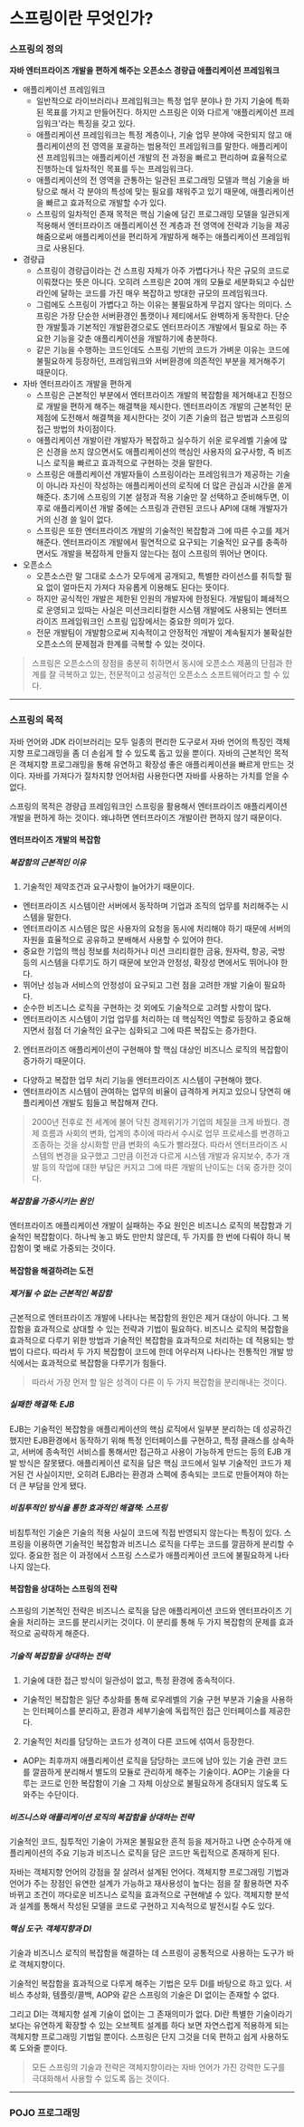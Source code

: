 # 스프링이란 무엇인가?
### 스프링의 정의
**자바 엔터프라이즈 개발을 편하게 해주는 오픈소스 경량급 애플리케이션 프레임워크**
* 애플리케이션 프레임워크
  * 일반적으로 라이브러리나 프레임워크는 특정 업무 분야나 한 가지 기술에 특화된 목표를 가지고 만들어진다. 하지만 스프링은 이와 다르게 '애플리케이션 프레임워크'라는 특징을 갖고 있다.
  * 애플리케이션 프레임워크는 특정 계층이나, 기술 업무 분야에 국한되지 않고 애플리케이션의 전 영역을 포괄하는 범용적인 프레임워크를 말한다. 애플리케이션 프레임워크는 
   애플리케이션 개발의 전 과정을 빠르고 편리하며 효율적으로 진행하는데 일차적인 목표를 두는 프레임워크다.
  * 애플리케이션의 전 영역을 관통하는 일관된 프로그래밍 모델과 핵심 기술을 바탕으로 해서 각 분야의 특성에 맞는 필요를 채워주고 있기 때문에, 애플리케이션을 빠르고 효과적으로 개발할 수가 있다. 
  * 스프링의 일차적인 존재 목적은 핵심 기술에 담긴 프로그래밍 모델을 일관되게 적용해서 엔터프라이즈 애플리케이션 전 계층과 전 영역에 전략과 기능을 제공해줌으로써 애플리케이션을 편리하게 개발하게 해주는 애플리케이션 프레임워크로 사용된다.
* 경량급
  * 스프링이 경량급이라는 건 스프링 자체가 아주 가볍다거나 작은 규모의 코드로 이뤄졌다는 뜻은 아니다. 오히려 스프링은 20여 개의 모듈로 세분화되고 수십만 라인에 달하는 코드를 가진 매우 복잡하고 방대한 규모의 프레임워크다.
  * 그럼에도 스프링이 가볍다고 하는 이유는 불필요하게 무겁지 않다는 의미다. 스프링은 가장 단순한 서버환경인 톰캣이나 제티에서도 완벽하게 동작한다. 단순한 개발툴과 기본적인 개발환경으로도 엔터프라이즈 개발에서 필요로 하는 주요한 기능을 갖춘 애플리케이션을 개발하기에 충분하다.
  * 같은 기능을 수행하는 코드인데도 스프링 기반의 코드가 가벼운 이유는 코드에 불필요하게 등장하던, 프레임워크와 서버환경에 의존적인 부분을 제거해주기 때문이다.
* 자바 엔터프라이즈 개발을 편하게
  * 스프링은 근본적인 부분에서 엔터프라이즈 개발의 복잡함을 제거해내고 진정으로 개발을 편하게 해주는 해결책을 제시한다. 엔터프라이즈 개발의 근본적인 문제점에 도전해서 해결책을 제시한다는 것이 기존 기술의 접근 방법과 스프링의 접근 방법의 차이점이다.
  * 애플리케이션 개발이란 개발자가 복잡하고 실수하기 쉬운 로우레벨 기술에 많은 신경을 쓰지 않으면서도 애플리케이션의 핵심인 사용자의 요구사항, 즉 비즈니스 로직을 빠르고 효과적으로 구현하는 것을 말한다.
  * 스프링은 애플리케이션 개발자들이 스프링이라는 프레임워크가 제공하는 기술이 아니라 자신이 작성하는 애플리케이션의 로직에 더 많은 관심과 시간을 쏟게 해준다. 초기에 스프링의 기본 설정과 적용 기술만 잘 선택하고 준비해두면, 이후로 애플리케이션 개발 중에는 스프링과 관련된 코드나 API에 대해 개발자가 거의 신경 쓸 일이 없다.
  * 스프링은 또한 엔터프라이즈 개발의 기술적인 복잡함과 그에 따른 수고를 제거해준다. 엔터프라이즈 개발에서 필연적으로 요구되는 기술적인 요구를 충족하면서도 개발을 복잡하게 만들지 않는다는 점이 스프링의 뛰어난 면이다.
* 오픈소스
  * 오픈소스란 말 그대로 소스가 모두에게 공개되고, 특별한 라이선스를 취득할 필요 없이 얼마든지 가져다 자유롭게 이용해도 된다는 뜻이다.
  * 하지만 공식적인 개발은 제한된 인원의 개발자에 한정된다. 개발팀이 폐쇄적으로 운영되고 있따는 사실은 미션크리티컬한 시스템 개발에도 사용되는 엔터프라이즈 프레임워크인 스프링 입장에서는 중요한 의미가 있다.
  * 전문 개발팀이 개발함으로써 지속적이고 안정적인 개발이 계속될지가 불확실한 오픈소스의 문제점과 한계를 극복할 수 있는 것이다.
> 스프링은 오픈소스의 장점을 충분히 취하면서 동시에 오픈소스 제품의 단점과 한계를 잘 극복하고 있는, 전문적이고 성공적인 오픈소스 소프트웨어라고 할 수 있다.
<hr/>

### 스프링의 목적
자바 언어와 JDK 라이브러리는 모두 일종의 편리한 도구로서 자바 언어의 특징인 객체지향 프로그래밍을 좀 더 손쉽게 할 수 있도록 돕고 있을 뿐이다. 자바의 근본적인 목적은 객체지향 프로그래밍을 통해 유연하고 확장성 좋은 애플리케이션을 빠르게 만드는 것이다. 자바를 가져다가 절차지향 언어처럼 사용한다면 자바를 사용하는 가치를 얻을 수 없다.

스프링의 목적은 경량급 프레임워크인 스프링을 활용해서 엔터프라이즈 애플리케이션 개발을 편하게 하는 것이다. 왜냐하면 엔터프라이즈 개발이란 편하지 않기 때문이다. 
#### 엔터프라이즈 개발의 복잡함
##### 복잡함의 근본적인 이유
1. 기술적인 제약조건과 요구사항이 늘어가기 때문이다.
 * 엔터프라이즈 시스템이란 서버에서 동작하며 기업과 조직의 업무를 처리해주는 시스템을 말한다.
 * 엔터프라이즈 시스템은 많은 사용자의 요청을 동시에 처리해야 하기 때문에 서버의 자원을 효율적으로 공유하고 분배해서 사용할 수 있어야 한다.
 * 중요한 기업의 핵심 정보를 처리하거나 미션 크리티컬한 금융, 원자력, 항공, 국방 등의 시스템을 다루기도 하기 때문에 보안과 안정성, 확장성 면에서도 뛰어나야 한다.
 * 뛰어난 성능과 서비스의 안정성이 요구되고 그런 점을 고려한 개발 기술이 필요하다.
 * 순수한 비즈니스 로직을 구현하는 것 외에도 기술적으로 고려할 사항이 많다.
 * 엔터프라이즈 시스템이 기업 업무를 처리하는 데 핵심적인 역할로 등장하고 중요해지면서 점점 더 기술적인 요구는 심화되고 그에 따른 복잡도는 증가한다. 
2. 엔터프라이즈 애플리케이션이 구현해야 할 핵심 대상인 비즈니스 로직의 복잡함이 증가하기 때문이다.
 * 다양하고 복잡한 업무 처리 기능을 엔터프라이즈 시스템이 구현해야 했다.
 * 엔터프라이즈 시스템이 관여하는 업무의 비율이 급격하게 커지고 있으니 당연히 애플리케이션 개발도 힘들고 복잡해져 간다.
> 2000년 전후로 전 세계에 불어 닥친 경제위기가 기업의 체질을 크게 바꿨다. 경제 흐름과 사회의 변화, 업계의 추이에 따라서 수시로 업무 프로세스를 변경하고 조종하는 것을 상시화할 만큼 변화의 속도가 빨라졌다. 따라서 엔터프라이즈 시스템의 변경을 요구했고 그만큼 이전과 다르게 시스템 개발과 유지보수, 추가 개발 등의 작업에 대한 부담은 커지고 그에 따른 개발의 난이도는 더욱 증가한 것이다.
##### 복잡함을 가중시키는 원인
엔터프라이즈 애플리케이션 개발이 실패하는 주요 원인은 비즈니스 로직의 복잡함과 기술적인 복잡함이다. 하나씩 놓고 봐도 만만치 않은데, 두 가지를 한 번에 다뤄야 하니 복잡함이 몇 배로 가중되는 것이다. 
#### 복잡함을 해결하려는 도전
##### 제거될 수 없는 근본적인 복잡함
근본적으로 엔터프라이즈 개발에 나타나는 복잡함의 원인은 제거 대상이 아니다. 그 복잡함을 효과적으로 상대할 수 있는 전략과 기법이 필요하다. 비즈니스 로직의 복잡함을 효과적으로 다루기 위한 방법과 기술적인 복잡함을 효과적으로 처리하는 데 적용되는 방법이 다르다. 따라서 두 가지 복잡함이 코드에 한데 어우러져 나타나는 전통적인 개발 방식에서는 효과적으로 복잡함을 다루기가 힘들다.<br/>
> 따라서 가장 먼저 할 일은 성격이 다른 이 두 가지 복잡함을 분리해내는 것이다.
##### 실패한 해결책: EJB
EJB는 기술적인 복잡함을 애플리케이션의 핵심 로직에서 일부분 분리하는 데 성공하긴 했지만 EJB환경에서 동작하기 위해 특정 인터페이스를 구현하고, 특정 클래스를 상속하고, 서버에 종속적인 서비스를 통해서만 접근하고 사용이 가능하게 만드는 등의 EJB 개발 방식은 잘못됐다. 애플리케이션 로직을 담은 핵심 코드에서 일부 기술적인 코드가 제거된 건 사실이지만, 오히려 EJB라는 환경과 스펙에 종속되는 코드로 만들어져야 하는 더 큰 부담을 안게 됐다.
##### 비침투적인 방식을 통한 효과적인 해결책: 스프링
비침투적인 기술은 기술의 적용 사실이 코드에 직접 반영되지 않는다는 특징이 있다. 스프링을 이용하면 기술적인 복잡함과 비즈니스 로직을 다루는 코드를 깔끔하게 분리할 수 있다. 중요한 점은 이 과정에서 스프링 스스로가 애플리케이션 코드에 불필요하게 나타나지 않는다.
#### 복잡함을 상대하는 스프링의 전략
스프링의 기본적인 전략은 비즈니스 로직을 담은 애플리케이션 코드와 엔터프라이즈 기술을 처리하는 코드를 분리시키는 것이다. 이 분리를 통해 두 가지 복잡함의 문제를 효과적으로 공략하게 해준다.
##### 기술적 복잡함을 상대하는 전략
1. 기술에 대한 접근 방식이 일관성이 없고, 특정 환경에 종속적이다.
 * 기술적인 복잡함은 일단 추상화를 통해 로우레벨의 기술 구현 부분과 기술을 사용하는 인터페이스를 분리하고, 환경과 세부기술에 독립적인 접근 인터페이스를 제공한다.
2. 기술적인 처리를 담당하는 코드가 성격이 다른 코드에 섞여서 등장한다.
 * AOP는 최후까지 애플리케이션 로직을 담당하는 코드에 남아 있는 기술 관련 코드를 깔끔하게 분리해서 별도의 모듈로 관리하게 해주는 기술이다. AOP는 기술을 다루는 코드로 인한 복잡함이 기술 그 자체 이상으로 불필요하게 증대되지 않도록 도와주는 수단이다.
 ##### 비즈니스와 애플리케이션 로직의 복잡함을 상대하는 전략
 기술적인 코드, 침투적인 기술이 가져온 불필요한 흔적 등을 제거하고 나면 순수하게 애플리케이션의 주요 기능과 비즈니스 로직을 담은 코드만 독립적으로 존재하게 된다.
 
 자바는 객체지향 언어의 강점을 잘 살려서 설계된 언어다. 객체지향 프로그래밍 기법과 언어가 주는 장점인 유연한 설계가 가능하고 재사용성이 높다는 점을 잘 활용하면 자주 바뀌고 조건이 까다로운 비즈니스 로직을 효과적으로 구현해낼 수 있다. 객체지향 분석과 설계를 통해서 작성된 모델을 코드로 구현하고 지속적으로 발전시킬 수도 있다.
 ##### 핵심 도구: 객체지향과 DI
 기술과 비즈니스 로직의 복잡함을 해결하는 데 스프링이 공통적으로 사용하는 도구가 바로 객체지향이다. 
 
 기술적인 복잡함을 효과적으로 다루게 해주는 기법은 모두 DI를 바탕으로 하고 있다. 서비스 추상화, 템플릿/콜백, AOP와 같은 스프링의 기술은 DI 없이는 존재할 수 없다.
 
 그리고 DI는 객체지향 설계 기술이 없이는 그 존재의미가 없다. DI란 특별한 기술이라기보다는 유연하게 확장할 수 있는 오브젝트 설계를 하다 보면 자연스럽게 적용하게 되는 객체지향 프로그래밍 기법일 뿐이다. 스프링은 단지 그것을 더욱 편하고 쉽게 사용하도록 도와줄 뿐이다.<br/>
> 모든 스프링의 기술과 전략은 객체지향이라는 자바 언어가 가진 강력한 도구를 극대화해서 사용할 수 있도록 돕는 것이다.
<hr/>

### POJO 프로그래밍
